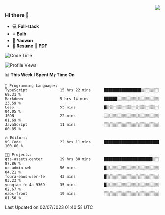 <img align="right" src="https://github-readme-stats.vercel.app/api?username=LolipopJ&show_icons=true&count_private=true&hide_title=true&include_all_commits=true&theme=vue">

### Hi there 👋

- :computer: **Full-stack**
- :star: **Bulb**
- :pill: **Yaowan**
- :milky_way: [**Resume**](https://lolipopj.github.io/resume/) || [**PDF**](https://cdn.jsdelivr.net/gh/lolipopj/resume/export/resume-en.pdf)

<!--START_SECTION:waka-->
![Code Time](http://img.shields.io/badge/Code%20Time-1%2C436%20hrs%2019%20mins-blue)

![Profile Views](http://img.shields.io/badge/Profile%20Views-0-blue)

📊 **This Week I Spent My Time On** 

```text
💬 Programming Languages: 
TypeScript               15 hrs 22 mins      █████████████████░░░░░░░░   69.31 % 
Markdown                 5 hrs 14 mins       ██████░░░░░░░░░░░░░░░░░░░   23.59 % 
Less                     53 mins             █░░░░░░░░░░░░░░░░░░░░░░░░   04.05 % 
JSON                     22 mins             ░░░░░░░░░░░░░░░░░░░░░░░░░   01.69 % 
JavaScript               11 mins             ░░░░░░░░░░░░░░░░░░░░░░░░░   00.85 % 

🔥 Editors: 
VS Code                  22 hrs 11 mins      █████████████████████████   100.00 % 

🐱‍💻 Projects: 
gts-assets-center        19 hrs 30 mins      ██████████████████████░░░   87.86 % 
uc-admin-web             56 mins             █░░░░░░░░░░░░░░░░░░░░░░░░   04.21 % 
foura-eaos-user-fe       43 mins             █░░░░░░░░░░░░░░░░░░░░░░░░   03.23 % 
yunqiao-fe-4a-9369       35 mins             █░░░░░░░░░░░░░░░░░░░░░░░░   02.67 % 
eaos-front               19 mins             ░░░░░░░░░░░░░░░░░░░░░░░░░   01.50 % 
```


 Last Updated on 02/07/2023 01:40:58 UTC
<!--END_SECTION:waka-->
